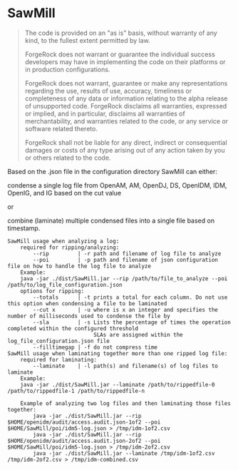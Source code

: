 # SawMill

> The code is provided on an "as is" basis, without warranty of any kind, to the fullest extent permitted by law. 
> 
> ForgeRock does not warrant or guarantee the individual success developers may have in implementing the code on their platforms or in production configurations.
> 
> ForgeRock does not warrant, guarantee or make any representations regarding the use, results of use, accuracy, timeliness or completeness of any data or information relating to the alpha release of unsupported code. ForgeRock disclaims all warranties, expressed or implied, and in particular, disclaims all warranties of merchantability, and warranties related to the code, or any service or software related thereto.
> 
> ForgeRock shall not be liable for any direct, indirect or consequential damages or costs of any type arising out of any action taken by you or others related to the code.

Based on the .json file in the configuration directory SawMill can either:

condense a single log file from OpenAM, AM, OpenDJ, DS, OpenIDM, IDM, OpenIG, and IG based on the cut value 

or

combine (laminate) multiple condensed files into a single file based on timestamp.

```
SawMill usage when analyzing a log:
	required for ripping/analyzing:
		--rip         | -r path and filename of log file to analyze
		--poi         | -p path and filename of json configuration file on how to handle the log file to analyze
	Example:
	java -jar ./dist/SawMill.jar --rip /path/to/file_to_analyze --poi /path/to/log_file_configuration.json
	options for ripping:
		--totals      | -t prints a total for each column. Do not use this option when condensing a file to be laminated
		--cut x       | -u where is x an integer and specifies the number of milliseconds used to condense the file by
		--sla         | -s Lists the percentage of times the operation completed within the configured threshold
		                   SLAs are assigned within the log_file_configuration.json file
		--filltimegap | -f do not compress time
SawMill usage when laminating together more than one ripped log file:
	required for laminating:
		--laminate    | -l path(s) and filename(s) of log files to laminate
	Example:
	java -jar ./dist/SawMill.jar --laminate /path/to/rippedfile-0 /path/to/rippedfile-1 /path/to/rippedfile-n

	Example of analyzing two log files and then laminating those files together:
		java -jar ./dist/SawMill.jar --rip $HOME/openidm/audit/access.audit.json-1of2 --poi $HOME/SawMill/poi/idm5-log.json > /tmp/idm-1of2.csv
		java -jar ./dist/SawMill.jar --rip $HOME/openidm/audit/access.audit.json-2of2 --poi $HOME/SawMill/poi/idm5-log.json > /tmp/idm-2of2.csv
		java -jar ./dist/SawMill.jar --laminate /tmp/idm-1of2.csv /tmp/idm-2of2.csv > /tmp/idm-combined.csv
```
